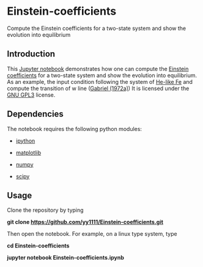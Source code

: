 # Einstein-coefficients
Compute the Einstein coefficients for a two-state system and show the evolution into equilibrium

## Introduction

This [Jupyter notebook](https://jupyter-notebook.readthedocs.io/en/stable/) demonstrates how one can compute the [Einstein coefficients](https://en.wikipedia.org/wiki/Einstein_coefficients) for a two-state system and show the evolution into equilibrium. As an example, the input condition following the system of [He-like Fe](https://physics.nist.gov/cgi-bin/ASD/energy1.pl?encodedlist=XXT2&de=0&spectrum=Fe+He-like&submit=Retrieve+Data&units=1&format=0&output=0&page_size=15&multiplet_ordered=0&conf_out=on&term_out=on&level_out=on&unc_out=1&j_out=on&lande_out=on&perc_out=on&biblio=on&temp=) and compute the transition of w line ([Gabriel (1972a)](https://watermark.silverchair.com/mnras160-0099.pdf?token=AQECAHi208BE49Ooan9kkhW_Ercy7Dm3ZL_9Cf3qfKAc485ysgAAAngwggJ0BgkqhkiG9w0BBwagggJlMIICYQIBADCCAloGCSqGSIb3DQEHATAeBglghkgBZQMEAS4wEQQMz4lmHNBXfOXQB5d-AgEQgIICK1pBnKkdLIiH4WJDQ-xH18KURyeu9x_H5YzHEkd1wToFZK3Cj1TDrwaQxc4ulg5S8aGMH6T1q0SdMDYSFTGS8BMZ8mJ2Sa6kqKcmYNf5wEtVKKByiUEJbk_t2hcb63cuqQ4DhmKD1rN6643qpm92f6yCu-3KfkcGC3yEQGdureDO-TY9LibObhWoaprmIPN_qaUg09X3K5Cc-nfoO_yYYNUKL3HC31Qp179WwdZ7x1_H1kOv78oA64ZjK8mtUfxnBAon_ovweKQX_Vm0AqsGAMB3n2fzTTwT5p4WOXwJT633YadqCHM1R4-ZLAEWF7KJ50IZtH0QX_UCZh4Z9oSbAAgRtP-pNyrIOx7EusZkuAVaBPOHZowN7Fl8ZFFQALoIHKb5NWbQDLN5qDS4fS01MtJSxF4_qk2opJW7Buoz_tKiE6ehmwivG5Q69hW3deCk_w_Ghgo_Ld_TJDrhjFvEEjmVez71rpuuYioQBB51dsmIDY7XqSueJgcq2Qd3exOfAVPrLmtbztwT1yWj7I8hV3tA2SR_8J05tBF2FRG36BY4I-Ryvb4M0lpkaGPiwdb5_nzZqbbwcSUjoST9eiaeEXsDbSmPCmUag6LPglPaeumcFld2ZUS2MjKZqncdjDSt1ltBp3C1d2NQUVvNIDDMxdX078n2ctRS3YBBKOClYJJiHiM8zE2ERkCZTrRyd3z9VyJiaCxGmox-WQcwZg1NKvchHm2AcVw0F4TIEg))
It is licensed under the [GNU GPL3](https://www.gnu.org/licenses/gpl-3.0.en.html) license.

## Dependencies

The notebook requires the following python modules:

- [ipython](https://pypi.org/project/ipython/)

- [matplotlib](https://pypi.org/project/matplotlib/)

- [numpy](https://pypi.org/project/numpy/)

- [scipy](https://pypi.org/project/scipy/)

## Usage

Clone the repository by typing

**git clone https://github.com/yy1111/Einstein-coefficients.git**

Then open the notebook.  For example, on a linux type system, type

**cd Einstein-coefficients**

**jupyter notebook Einstein-coefficients.ipynb**

